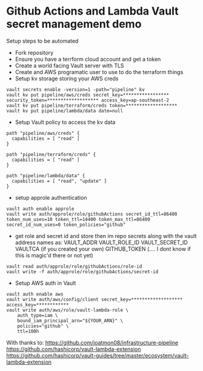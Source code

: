 # Github Actions and Lambda Vault secret management demo


Setup steps to be automated

- Fork repository
- Ensure you have a terrform cloud account and get a token
- Create a world facing Vault server with TLS
- Create and AWS programatic user to use to do the terraform things
- Setup kv storage storing your AWS creds

```
vault secrets enable -version=1 -path="pipeline" kv
vault kv put pipeline/aws/creds secret_key=***************** security_token=******************* access_key=ap-southeast-2
vault kv put pipeline/terraform/creds token=*******************
vault kv put pipeline/lambda/data date=null
```

- Setup Vault policy to access the kv data

```
path "pipeline/aws/creds" {
  capabilities = [ "read" ]
}

path "pipeline/terraform/creds" {
  capabilities = [ "read" ]
}

path "pipeline/lambda/data" {
  capabilities = [ "read", "update" ]
}
```

- setup approle authentication

```
vault auth enable approle
vault write auth/approle/role/githubActions secret_id_ttl=86400 token_num_uses=10 token_ttl=14400 token_max_ttl=86400 secret_id_num_uses=0 token_policies="github"
```

- get role and secret id and store then im repo secrets along with the vault address names as:
VAULT_ADDR
VAULT_ROLE_ID
VAULT_SECRET_ID
VAULTCA (if you created your own)
GITHUB_TOKEN  (.... I dont know if this is magic'd there or not yet)

```
vault read auth/approle/role/githubActions/role-id
vault write -f auth/approle/role/githubActions/secret-id
```


- Setup AWS auth in Vault

```
vault auth enable aws
vault write auth/aws/config/client secret_key=******************* access_key=************
vault write auth/aws/role/vault-lambda-role \
    auth_type=iam \
    bound_iam_principal_arn="${YOUR_ARN}" \
    policies="github" \
    ttl=100h
```


With thanks to:
https://github.com/joatmon08/infrastructure-pipeline
https://github.com/hashicorp/vault-lambda-extension
https://github.com/hashicorp/vault-guides/tree/master/ecosystem/vault-lambda-extension
